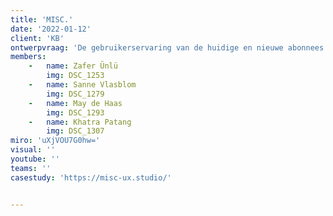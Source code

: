 ```yaml
---
title: 'MISC.'
date: '2022-01-12'
client: 'KB'
ontwerpvraag: 'De gebruikerservaring van de huidige en nieuwe abonnees verbeteren omtrent de toegang tot de wetenschappelijke artikelen welke al onderdeel zijn van het abonnement'
members:
    -   name: Zafer Ünlü
        img: DSC_1253
    -   name: Sanne Vlasblom
        img: DSC_1279
    -   name: May de Haas
        img: DSC_1293
    -   name: Khatra Patang
        img: DSC_1307
miro: 'uXjVOU7G0hw='
visual: ''
youtube: ''
teams: ''
casestudy: 'https://misc-ux.studio/'


---
```



 

